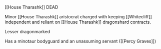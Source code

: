 [[House Tharashk]] DEAD


Minor [[House Tharashk]] aristocrat charged with keeping [[Whitecliff]] independent and reliant on [[House Tharashk]] dragonshard contracts.

Lesser dragonmarked

Has a minotaur bodyguard and an unassuming servant ([[Percy Graves]]) 